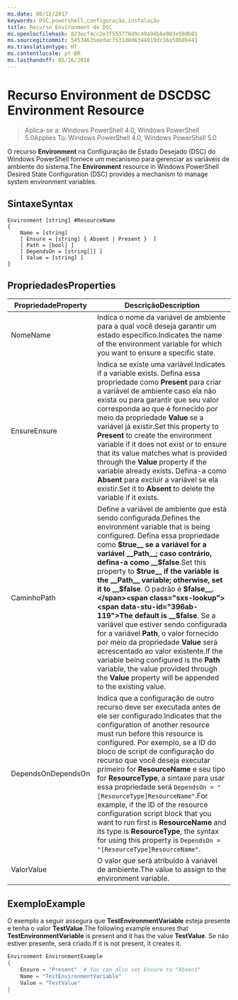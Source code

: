 ```yaml
---
ms.date: 06/12/2017
keywords: DSC,powershell,configuração,instalação
title: Recurso Environment de DSC
ms.openlocfilehash: 023ecf4cc2e3f553770d9c49a94b6e903e560b01
ms.sourcegitcommit: 54534635eedacf531d8d6344019dc16a50b8b441
ms.translationtype: HT
ms.contentlocale: pt-BR
ms.lasthandoff: 05/16/2018
---
```

# <a name="dsc-environment-resource"></a><span data-ttu-id="396ab-103">Recurso Environment de DSC</span><span class="sxs-lookup"><span data-stu-id="396ab-103">DSC Environment Resource</span></span>

> <span data-ttu-id="396ab-104">Aplica-se a: Windows PowerShell 4.0, Windows PowerShell 5.0</span><span class="sxs-lookup"><span data-stu-id="396ab-104">Applies To: Windows PowerShell 4.0, Windows PowerShell 5.0</span></span>

<span data-ttu-id="396ab-105">O recurso __Environment__ na Configuração de Estado Desejado (DSC) do Windows PowerShell fornece um mecanismo para gerenciar as variáveis de ambiente do sistema.</span><span class="sxs-lookup"><span data-stu-id="396ab-105">The __Environment__ resource in Windows PowerShell Desired State Configuration (DSC) provides a mechanism to manage system environment variables.</span></span>

## <a name="syntax"></a><span data-ttu-id="396ab-106">Sintaxe</span><span class="sxs-lookup"><span data-stu-id="396ab-106">Syntax</span></span>
``` mof
Environment [string] #ResourceName
{
    Name = [string]
    [ Ensure = [string] { Absent | Present }  ]
    [ Path = [bool] ]
    [ DependsOn = [string[]] ]
    [ Value = [string] ]
}
```

## <a name="properties"></a><span data-ttu-id="396ab-107">Propriedades</span><span class="sxs-lookup"><span data-stu-id="396ab-107">Properties</span></span>

|  <span data-ttu-id="396ab-108">Propriedade</span><span class="sxs-lookup"><span data-stu-id="396ab-108">Property</span></span>  |  <span data-ttu-id="396ab-109">Descrição</span><span class="sxs-lookup"><span data-stu-id="396ab-109">Description</span></span>   |
|---|---|
| <span data-ttu-id="396ab-110">Nome</span><span class="sxs-lookup"><span data-stu-id="396ab-110">Name</span></span>| <span data-ttu-id="396ab-111">Indica o nome da variável de ambiente para a qual você deseja garantir um estado específico.</span><span class="sxs-lookup"><span data-stu-id="396ab-111">Indicates the name of the environment variable for which you want to ensure a specific state.</span></span>|
| <span data-ttu-id="396ab-112">Ensure</span><span class="sxs-lookup"><span data-stu-id="396ab-112">Ensure</span></span>| <span data-ttu-id="396ab-113">Indica se existe uma variável.</span><span class="sxs-lookup"><span data-stu-id="396ab-113">Indicates if a variable exists.</span></span> <span data-ttu-id="396ab-114">Defina essa propriedade como __Present__ para criar a variável de ambiente caso ela não exista ou para garantir que seu valor corresponda ao que é fornecido por meio da propriedade __Value__ se a variável já existir.</span><span class="sxs-lookup"><span data-stu-id="396ab-114">Set this property to __Present__ to create the environment variable if it does not exist or to ensure that its value matches what is provided through the __Value__ property if the variable already exists.</span></span> <span data-ttu-id="396ab-115">Defina-a como __Absent__ para excluir a variável se ela existir.</span><span class="sxs-lookup"><span data-stu-id="396ab-115">Set it to __Absent__ to delete the variable if it exists.</span></span>|
| <span data-ttu-id="396ab-116">Caminho</span><span class="sxs-lookup"><span data-stu-id="396ab-116">Path</span></span>| <span data-ttu-id="396ab-117">Define a variável de ambiente que está sendo configurada.</span><span class="sxs-lookup"><span data-stu-id="396ab-117">Defines the environment variable that is being configured.</span></span> <span data-ttu-id="396ab-118">Defina essa propriedade como __$true__ se a variável for a variável __Path__; caso contrário, defina-a como __$false__.</span><span class="sxs-lookup"><span data-stu-id="396ab-118">Set this property to __$true__ if the variable is the __Path__ variable; otherwise, set it to __$false__.</span></span> <span data-ttu-id="396ab-119">O padrão é __$false__.</span><span class="sxs-lookup"><span data-stu-id="396ab-119">The default is __$false__.</span></span> <span data-ttu-id="396ab-120">Se a variável que estiver sendo configurada for a variável __Path__, o valor fornecido por meio da propriedade __Value__ será acrescentado ao valor existente.</span><span class="sxs-lookup"><span data-stu-id="396ab-120">If the variable being configured is the __Path__ variable, the value provided through the __Value__ property will be appended to the existing value.</span></span>|
| <span data-ttu-id="396ab-121">DependsOn</span><span class="sxs-lookup"><span data-stu-id="396ab-121">DependsOn</span></span> | <span data-ttu-id="396ab-122">Indica que a configuração de outro recurso deve ser executada antes de ele ser configurado.</span><span class="sxs-lookup"><span data-stu-id="396ab-122">Indicates that the configuration of another resource must run before this resource is configured.</span></span> <span data-ttu-id="396ab-123">Por exemplo, se a ID do bloco de script de configuração do recurso que você deseja executar primeiro for __ResourceName__ e seu tipo for __ResourceType__, a sintaxe para usar essa propriedade será `DependsOn = "[ResourceType]ResourceName"`.</span><span class="sxs-lookup"><span data-stu-id="396ab-123">For example, if the ID of the resource configuration script block that you want to run first is __ResourceName__ and its type is __ResourceType__, the syntax for using this property is `DependsOn = "[ResourceType]ResourceName"`.</span></span>|
| <span data-ttu-id="396ab-124">Valor</span><span class="sxs-lookup"><span data-stu-id="396ab-124">Value</span></span>| <span data-ttu-id="396ab-125">O valor que será atribuído à variável de ambiente.</span><span class="sxs-lookup"><span data-stu-id="396ab-125">The value to assign to the environment variable.</span></span>|

## <a name="example"></a><span data-ttu-id="396ab-126">Exemplo</span><span class="sxs-lookup"><span data-stu-id="396ab-126">Example</span></span>

<span data-ttu-id="396ab-127">O exemplo a seguir assegura que __TestEnvironmentVariable__ esteja presente e tenha o valor __TestValue__.</span><span class="sxs-lookup"><span data-stu-id="396ab-127">The following example ensures that __TestEnvironmentVariable__ is present and it has the value __TestValue__.</span></span> <span data-ttu-id="396ab-128">Se não estiver presente, será criado.</span><span class="sxs-lookup"><span data-stu-id="396ab-128">If it is not present, it creates it.</span></span>

```powershell
Environment EnvironmentExample
{
    Ensure = "Present"  # You can also set Ensure to "Absent"
    Name = "TestEnvironmentVariable"
    Value = "TestValue"
}
```